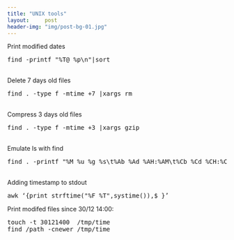 ```yaml
---
title: "UNIX tools"
layout:     post
header-img: "img/post-bg-01.jpg"
---
```

<p>Print modified dates
<pre>find -printf "%T@ %p\n"|sort</pre><br />
Delete 7 days old files
<pre>find . -type f -mtime +7 |xargs rm</pre><br />
Compress 3 days old files
<pre>find . -type f -mtime +3 |xargs gzip</pre><br />
Emulate ls&nbsp;with find
<pre>find . -printf "%M %u %g %s\t%Ab %Ad %AH:%AM\t%Cb %Cd %CH:%CM\t%P\n"</pre><br />
Adding timestamp to stdout
<pre>awk &lsquo;{print strftime("%F %T",systime()),$_}&rsquo;</pre>
Print modifed files since 30/12 14:00:
<pre>touch -t 30121400  /tmp/time
find /path -cnewer /tmp/time
</pre>
